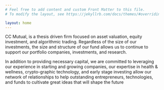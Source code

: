 ```yaml
---
# Feel free to add content and custom Front Matter to this file.
# To modify the layout, see https://jekyllrb.com/docs/themes/#overriding-theme-defaults

layout: home
---
```

CC Mutual, is a thesis driven firm focused on asset valuation, equity investment, and algorithmic trading. Regardless of the size of our investments, the size and structure of our fund allows us to continue to support our portfolio companies, investments, and research.

In addition to providing necessary capital, we are committed to leveraging our experience in starting and growing companies, our expertise in health & wellness, crypto-graphic technology, and early stage investing allow our network of relationships to help outstanding entrepreneurs, technologies, and funds to cultivate great ideas that will shape the future

